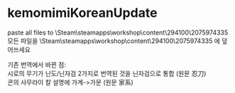 # kemomimiKoreanUpdate
paste all files to \Steam\steamapps\workshop\content\294100\2075974335  
모든 파일을 \Steam\steamapps\workshop\content\294100\2075974335 에 덮어쓰세요  
  
기존 번역에서 바뀐 점:  
      시로의 무기가 닌도/닌자검 2가지로 번역된 것을 닌자검으로 통합 (원문 忍刀)  
      콘의 사무라이 칼 설명에 가계->가문 (원문 家系)
